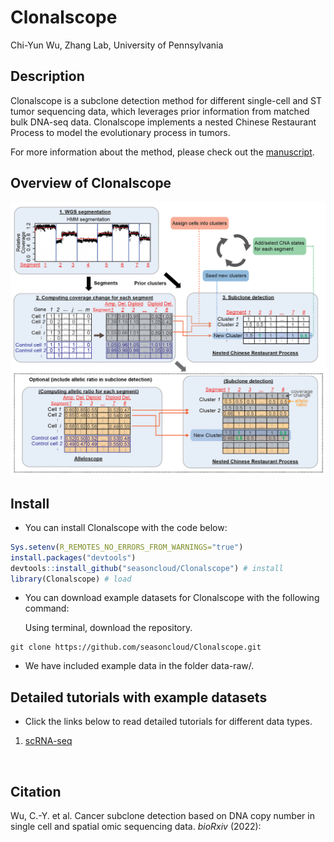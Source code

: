 Clonalscope
================
Chi-Yun Wu, Zhang Lab, University of Pennsylvania

## Description
Clonalscope is a subclone detection method for different single-cell and ST tumor sequencing data, which leverages prior information from matched bulk DNA-seq data. Clonalscope implements a nested Chinese Restaurant Process to model the evolutionary process in tumors. 

For more information about the method, please check out the [manuscript]().
<br/>

## Overview of Clonalscope
![](inst/plots/overview.png?raw=true "Overview of subclone detection with Clonalscope")


## Install

* You can install Clonalscope with the code below:

``` R
Sys.setenv(R_REMOTES_NO_ERRORS_FROM_WARNINGS="true")
install.packages("devtools")
devtools::install_github("seasoncloud/Clonalscope") # install
library(Clonalscope) # load
```

* You can download example datasets for Clonalscope with the following command:

  Using terminal, download the repository.
```
git clone https://github.com/seasoncloud/Clonalscope.git
```

* We have included example data in the folder data-raw/. 


## Detailed tutorials with example datasets

* Click the links below to read detailed tutorials for different data types.

1. [scRNA-seq](https://github.com/seasoncloud/Clonalscope/tree/main/samples/P5931/scRNA)
<br/>

## Citation
Wu, C.-Y. et al. Cancer subclone detection based on DNA copy number in single cell and spatial omic sequencing data. *bioRxiv* (2022): []()




